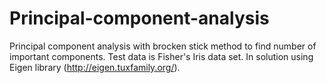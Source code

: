 # Principal-component-analysis
Principal component analysis with brocken stick method to find number of important components.
Test data is Fisher's Iris data set.
In solution using Eigen library (http://eigen.tuxfamily.org/).
